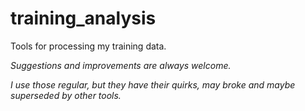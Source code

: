 
# training_analysis

Tools for processing my training data.








*Suggestions and improvements are always welcome.*

*I use those regular, but they have their quirks, may broke and maybe superseded by other tools.*
